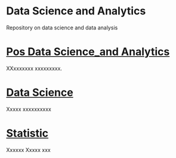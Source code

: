 # Data Science and Analytics

Repository on data science and data analysis 

# [Pos Data Science_and Analytics](https://github.com/renatogcruz/pos_data_science_analytics/tree/main/pos_usp)

XXxxxxxxx xxxxxxxxx.

# [Data Science](https://github.com/renatogcruz/pos_data_science_analytics/tree/main/data_science)

Xxxxx xxxxxxxxxx

# [Statistic](https://github.com/renatogcruz/pos_data_science_analytics/tree/main/statistic) 

Xxxxxx Xxxxx xxx


